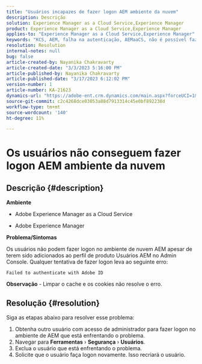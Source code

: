 ```yaml
---
title: "Usuários incapazes de fazer logon AEM ambiente da nuvem"
description: Descrição
solution: Experience Manager as a Cloud Service,Experience Manager
product: Experience Manager as a Cloud Service,Experience Manager
applies-to: "Experience Manager as a Cloud Service,Experience Manager"
keywords: "KCS, AEM, falha na autenticação, AEMaaCS, não é possível fazer logon AEM nuvem, AEM usuários, Admin Console"
resolution: Resolution
internal-notes: null
bug: false
article-created-by: Nayanika Chakravarty
article-created-date: "3/3/2023 5:16:00 PM"
article-published-by: Nayanika Chakravarty
article-published-date: "3/17/2023 6:12:02 PM"
version-number: 1
article-number: KA-21623
dynamics-url: "https://adobe-ent.crm.dynamics.com/main.aspx?forceUCI=1&pagetype=entityrecord&etn=knowledgearticle&id=4ff4b70d-e7b9-ed11-83fe-6045bd0067ea"
source-git-commit: c2c4268dce03053a88d7913314c45e0bf892238d
workflow-type: tm+mt
source-wordcount: '140'
ht-degree: 11%

---
```


# Os usuários não conseguem fazer logon AEM ambiente da nuvem

## Descrição {#description}


<b>Ambiente</b>

- Adobe Experience Manager as a Cloud Service

- Adobe Experience Manager

<b>Problema/Sintomas</b>

Os usuários não podem fazer logon no ambiente de nuvem AEM apesar de terem sido adicionados ao perfil de produto Usuários AEM no Admin Console. Qualquer tentativa de fazer logon leva ao seguinte erro:


```
Failed to authenticate with Adobe ID
```


<b>Observação</b> - Limpar o cache e os cookies não resolve o erro.


## Resolução {#resolution}


Siga as etapas abaixo para resolver esse problema:

1. Obtenha outro usuário com acesso de administrador para fazer logon no ambiente de AEM que está enfrentando o problema.
2. Navegar para <b>Ferramentas</b> › <b>Segurança</b> › <b>Usuários</b>.
3. Exclua o usuário que está enfrentando o problema.
4. Solicite que o usuário faça logon novamente. Isso recriará o usuário.

